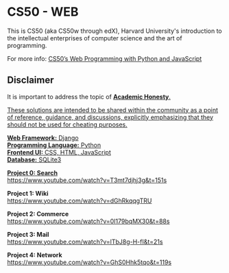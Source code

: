 ﻿# CS50 - WEB

This is CS50 (aka CS50w through edX), Harvard University's introduction to the intellectual enterprises of computer science and the art of programming.

For more info: [CS50’s Web Programming with Python and JavaScript](https://cs50.harvard.edu/web/2020/)

## Disclaimer

It is important to address the topic of <a href="https://cs50.harvard.edu/x/2023/honesty/" rel="nofollow">**Academic Honesty**.

These solutions are intended to be shared within the community as a point of reference, guidance, and discussions, explicitly emphasizing that they should not be used for cheating purposes.

**Web Framework:** Django  
**Programming Language:** Python  
**Frontend UI:** CSS, HTML, JavaScript  
**Database:** SQLite3  

**Project 0: Search**  
https://www.youtube.com/watch?v=T3mt7djhj3g&t=151s

**Project 1: Wiki**  
https://www.youtube.com/watch?v=dGhRkqqgTRU

**Project 2: Commerce**  
https://www.youtube.com/watch?v=0I179bqMX30&t=88s

**Project 3: Mail**  
https://www.youtube.com/watch?v=lTbJ8g-H-fI&t=21s

**Project 4: Network**  
https://www.youtube.com/watch?v=GhS0Hhk5tqo&t=119s
